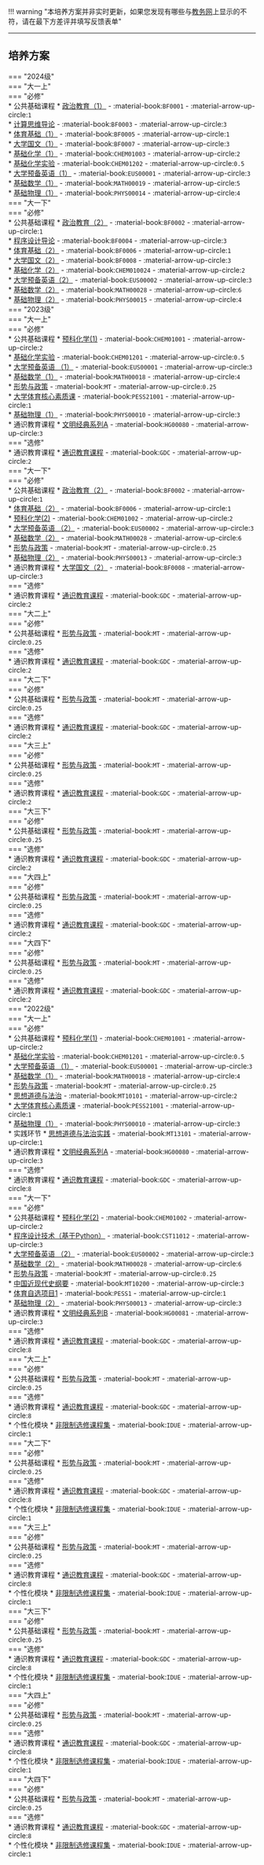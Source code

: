 !!! warning "本培养方案并非实时更新，如果您发现有哪些与[教务网](https://my.cqu.edu.cn)上显示的不符，请在最下方差评并填写反馈表单"

---

## 培养方案  
=== "2024级"  
    === "大一上"  
        === "必修"  
            * 公共基础课程
                * [政治教育（1）](/docs/course/政治教育.md) - :material-book:`BF0001` - :material-arrow-up-circle:`1`  
                * [计算思维导论](/docs/course/计算思维导论.md) - :material-book:`BF0003` - :material-arrow-up-circle:`3`  
                * [体育基础（1）](/docs/course/体育.md) - :material-book:`BF0005` - :material-arrow-up-circle:`1`  
                * [大学国文（1）](/docs/course/大学国文.md) - :material-book:`BF0007` - :material-arrow-up-circle:`3`  
                * [基础化学（1）](/docs/course/基础化学.md) - :material-book:`CHEM01003` - :material-arrow-up-circle:`2`  
                * [基础化学实验](/docs/course/基础化学实验.md) - :material-book:`CHEM01202` - :material-arrow-up-circle:`0.5`  
                * [大学预备英语（1）](/docs/course/英语.md) - :material-book:`EUS00001` - :material-arrow-up-circle:`3`  
                * [基础数学（1）](/docs/course/基础数学.md) - :material-book:`MATH00019` - :material-arrow-up-circle:`5`  
                * [基础物理（1）](/docs/course/基础物理.md) - :material-book:`PHYS00014` - :material-arrow-up-circle:`4`  
    === "大一下"  
        === "必修"  
            * 公共基础课程
                * [政治教育（2）](/docs/course/政治教育.md) - :material-book:`BF0002` - :material-arrow-up-circle:`1`  
                * [程序设计导论](/docs/course/程序设计导论.md) - :material-book:`BF0004` - :material-arrow-up-circle:`3`  
                * [体育基础（2）](/docs/course/体育.md) - :material-book:`BF0006` - :material-arrow-up-circle:`1`  
                * [大学国文（2）](/docs/course/大学国文.md) - :material-book:`BF0008` - :material-arrow-up-circle:`3`  
                * [基础化学（2）](/docs/course/基础化学.md) - :material-book:`CHEM010024` - :material-arrow-up-circle:`2`  
                * [大学预备英语（2）](/docs/course/英语.md) - :material-book:`EUS00002` - :material-arrow-up-circle:`3`  
                * [基础数学（2）](/docs/course/基础数学.md) - :material-book:`MATH00028` - :material-arrow-up-circle:`6`  
                * [基础物理（2）](/docs/course/基础物理.md) - :material-book:`PHYS00015` - :material-arrow-up-circle:`4`  
=== "2023级"  
    === "大一上"  
        === "必修"  
            * 公共基础课程
                * [预科化学(1)](/docs/course/预科化学.md) - :material-book:`CHEM01001` - :material-arrow-up-circle:`2`  
                * [基础化学实验](/docs/course/基础化学实验.md) - :material-book:`CHEM01201` - :material-arrow-up-circle:`0.5`  
                * [大学预备英语 （1）](/docs/course/英语.md) - :material-book:`EUS00001` - :material-arrow-up-circle:`3`  
                * [基础数学（1）](/docs/course/基础数学.md) - :material-book:`MATH00018` - :material-arrow-up-circle:`4`  
                * [形势与政策](/docs/course/形势与政策.md) - :material-book:`MT` - :material-arrow-up-circle:`0.25`  
                * [大学体育核心素质课](/docs/course/体育.md) - :material-book:`PESS21001` - :material-arrow-up-circle:`1`  
                * [基础物理（1）](/docs/course/基础物理.md) - :material-book:`PHYS00010` - :material-arrow-up-circle:`3`  
            * 通识教育课程
                * [文明经典系列A](/docs/course/文明经典系列.md) - :material-book:`HG00080` - :material-arrow-up-circle:`3`  
        === "选修"  
            * 通识教育课程
                * [通识教育课程](/docs/course/通识教育课程.md) - :material-book:`GDC` - :material-arrow-up-circle:`2`  
    === "大一下"  
        === "必修"  
            * 公共基础课程
                * [政治教育（2）](/docs/course/政治教育.md) - :material-book:`BF0002` - :material-arrow-up-circle:`1`  
                * [体育基础（2）](/docs/course/体育.md) - :material-book:`BF0006` - :material-arrow-up-circle:`1`  
                * [预科化学(2)](/docs/course/预科化学.md) - :material-book:`CHEM01002` - :material-arrow-up-circle:`2`  
                * [大学预备英语 （2）](/docs/course/英语.md) - :material-book:`EUS00002` - :material-arrow-up-circle:`3`  
                * [基础数学（2）](/docs/course/基础数学.md) - :material-book:`MATH00028` - :material-arrow-up-circle:`6`  
                * [形势与政策](/docs/course/形势与政策.md) - :material-book:`MT` - :material-arrow-up-circle:`0.25`  
                * [基础物理（2）](/docs/course/基础物理.md) - :material-book:`PHYS00013` - :material-arrow-up-circle:`3`  
            * 通识教育课程
                * [大学国文（2）](/docs/course/大学国文.md) - :material-book:`BF0008` - :material-arrow-up-circle:`3`  
        === "选修"  
            * 通识教育课程
                * [通识教育课程](/docs/course/通识教育课程.md) - :material-book:`GDC` - :material-arrow-up-circle:`2`  
    === "大二上"  
        === "必修"  
            * 公共基础课程
                * [形势与政策](/docs/course/形势与政策.md) - :material-book:`MT` - :material-arrow-up-circle:`0.25`  
        === "选修"  
            * 通识教育课程
                * [通识教育课程](/docs/course/通识教育课程.md) - :material-book:`GDC` - :material-arrow-up-circle:`2`  
    === "大二下"  
        === "必修"  
            * 公共基础课程
                * [形势与政策](/docs/course/形势与政策.md) - :material-book:`MT` - :material-arrow-up-circle:`0.25`  
        === "选修"  
            * 通识教育课程
                * [通识教育课程](/docs/course/通识教育课程.md) - :material-book:`GDC` - :material-arrow-up-circle:`2`  
    === "大三上"  
        === "必修"  
            * 公共基础课程
                * [形势与政策](/docs/course/形势与政策.md) - :material-book:`MT` - :material-arrow-up-circle:`0.25`  
        === "选修"  
            * 通识教育课程
                * [通识教育课程](/docs/course/通识教育课程.md) - :material-book:`GDC` - :material-arrow-up-circle:`2`  
    === "大三下"  
        === "必修"  
            * 公共基础课程
                * [形势与政策](/docs/course/形势与政策.md) - :material-book:`MT` - :material-arrow-up-circle:`0.25`  
        === "选修"  
            * 通识教育课程
                * [通识教育课程](/docs/course/通识教育课程.md) - :material-book:`GDC` - :material-arrow-up-circle:`2`  
    === "大四上"  
        === "必修"  
            * 公共基础课程
                * [形势与政策](/docs/course/形势与政策.md) - :material-book:`MT` - :material-arrow-up-circle:`0.25`  
        === "选修"  
            * 通识教育课程
                * [通识教育课程](/docs/course/通识教育课程.md) - :material-book:`GDC` - :material-arrow-up-circle:`2`  
    === "大四下"  
        === "必修"  
            * 公共基础课程
                * [形势与政策](/docs/course/形势与政策.md) - :material-book:`MT` - :material-arrow-up-circle:`0.25`  
        === "选修"  
            * 通识教育课程
                * [通识教育课程](/docs/course/通识教育课程.md) - :material-book:`GDC` - :material-arrow-up-circle:`2`  
=== "2022级"  
    === "大一上"  
        === "必修"  
            * 公共基础课程
                * [预科化学(1)](/docs/course/预科化学.md) - :material-book:`CHEM01001` - :material-arrow-up-circle:`2`  
                * [基础化学实验](/docs/course/基础化学实验.md) - :material-book:`CHEM01201` - :material-arrow-up-circle:`0.5`  
                * [大学预备英语 （1）](/docs/course/英语.md) - :material-book:`EUS00001` - :material-arrow-up-circle:`3`  
                * [基础数学（1）](/docs/course/基础数学.md) - :material-book:`MATH00018` - :material-arrow-up-circle:`4`  
                * [形势与政策](/docs/course/形势与政策.md) - :material-book:`MT` - :material-arrow-up-circle:`0.25`  
                * [思想道德与法治](/docs/course/思想道德与法治.md) - :material-book:`MT10101` - :material-arrow-up-circle:`2`  
                * [大学体育核心素质课](/docs/course/体育.md) - :material-book:`PESS21001` - :material-arrow-up-circle:`1`  
                * [基础物理（1）](/docs/course/基础物理.md) - :material-book:`PHYS00010` - :material-arrow-up-circle:`3`  
            * 实践环节
                * [思想道德与法治实践](/docs/course/思想道德与法治实践.md) - :material-book:`MT13101` - :material-arrow-up-circle:`1`  
            * 通识教育课程
                * [文明经典系列A](/docs/course/文明经典系列.md) - :material-book:`HG00080` - :material-arrow-up-circle:`3`  
        === "选修"  
            * 通识教育课程
                * [通识教育课程](/docs/course/通识教育课程.md) - :material-book:`GDC` - :material-arrow-up-circle:`8`  
    === "大一下"  
        === "必修"  
            * 公共基础课程
                * [预科化学(2)](/docs/course/预科化学.md) - :material-book:`CHEM01002` - :material-arrow-up-circle:`2`  
                * [程序设计技术（基于Python）](/docs/course/程序设计技术.md) - :material-book:`CST11012` - :material-arrow-up-circle:`3`  
                * [大学预备英语 （2）](/docs/course/英语.md) - :material-book:`EUS00002` - :material-arrow-up-circle:`3`  
                * [基础数学（2）](/docs/course/基础数学.md) - :material-book:`MATH00028` - :material-arrow-up-circle:`6`  
                * [形势与政策](/docs/course/形势与政策.md) - :material-book:`MT` - :material-arrow-up-circle:`0.25`  
                * [中国近现代史纲要](/docs/course/中国近现代史纲要.md) - :material-book:`MT10200` - :material-arrow-up-circle:`3`  
                * [体育自选项目1](/docs/course/体育.md) - :material-book:`PESS1` - :material-arrow-up-circle:`1`  
                * [基础物理（2）](/docs/course/基础物理.md) - :material-book:`PHYS00013` - :material-arrow-up-circle:`3`  
            * 通识教育课程
                * [文明经典系列B](/docs/course/文明经典系列.md) - :material-book:`HG00081` - :material-arrow-up-circle:`3`  
        === "选修"  
            * 通识教育课程
                * [通识教育课程](/docs/course/通识教育课程.md) - :material-book:`GDC` - :material-arrow-up-circle:`8`  
    === "大二上"  
        === "必修"  
            * 公共基础课程
                * [形势与政策](/docs/course/形势与政策.md) - :material-book:`MT` - :material-arrow-up-circle:`0.25`  
        === "选修"  
            * 通识教育课程
                * [通识教育课程](/docs/course/通识教育课程.md) - :material-book:`GDC` - :material-arrow-up-circle:`8`  
            * 个性化模块
                * [非限制选修课程集](/docs/course/非限制选修课程集.md) - :material-book:`IDUE` - :material-arrow-up-circle:`1`  
    === "大二下"  
        === "必修"  
            * 公共基础课程
                * [形势与政策](/docs/course/形势与政策.md) - :material-book:`MT` - :material-arrow-up-circle:`0.25`  
        === "选修"  
            * 通识教育课程
                * [通识教育课程](/docs/course/通识教育课程.md) - :material-book:`GDC` - :material-arrow-up-circle:`8`  
            * 个性化模块
                * [非限制选修课程集](/docs/course/非限制选修课程集.md) - :material-book:`IDUE` - :material-arrow-up-circle:`1`  
    === "大三上"  
        === "必修"  
            * 公共基础课程
                * [形势与政策](/docs/course/形势与政策.md) - :material-book:`MT` - :material-arrow-up-circle:`0.25`  
        === "选修"  
            * 通识教育课程
                * [通识教育课程](/docs/course/通识教育课程.md) - :material-book:`GDC` - :material-arrow-up-circle:`8`  
            * 个性化模块
                * [非限制选修课程集](/docs/course/非限制选修课程集.md) - :material-book:`IDUE` - :material-arrow-up-circle:`1`  
    === "大三下"  
        === "必修"  
            * 公共基础课程
                * [形势与政策](/docs/course/形势与政策.md) - :material-book:`MT` - :material-arrow-up-circle:`0.25`  
        === "选修"  
            * 通识教育课程
                * [通识教育课程](/docs/course/通识教育课程.md) - :material-book:`GDC` - :material-arrow-up-circle:`8`  
            * 个性化模块
                * [非限制选修课程集](/docs/course/非限制选修课程集.md) - :material-book:`IDUE` - :material-arrow-up-circle:`1`  
    === "大四上"  
        === "必修"  
            * 公共基础课程
                * [形势与政策](/docs/course/形势与政策.md) - :material-book:`MT` - :material-arrow-up-circle:`0.25`  
        === "选修"  
            * 通识教育课程
                * [通识教育课程](/docs/course/通识教育课程.md) - :material-book:`GDC` - :material-arrow-up-circle:`8`  
            * 个性化模块
                * [非限制选修课程集](/docs/course/非限制选修课程集.md) - :material-book:`IDUE` - :material-arrow-up-circle:`1`  
    === "大四下"  
        === "必修"  
            * 公共基础课程
                * [形势与政策](/docs/course/形势与政策.md) - :material-book:`MT` - :material-arrow-up-circle:`0.25`  
        === "选修"  
            * 通识教育课程
                * [通识教育课程](/docs/course/通识教育课程.md) - :material-book:`GDC` - :material-arrow-up-circle:`8`  
            * 个性化模块
                * [非限制选修课程集](/docs/course/非限制选修课程集.md) - :material-book:`IDUE` - :material-arrow-up-circle:`1`  